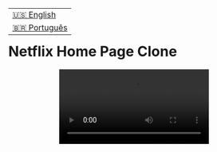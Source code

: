 <table align="right">
  <tr>
    <td>
      <a href="readme-en.md">🇺🇸 English</a>
    </td>
  </tr>
  <tr>
    <td>
      <a href="README.md">🇧🇷 Português</a>
    </td>
  </tr>
</table>
<br>

# Netflix Home Page Clone
<p align="center">
  <video src="https://user-images.githubusercontent.com/86276393/165772574-ff4b0ddf-12ab-4430-a444-1531fbd85aca.mp4">
</p>
<br>
